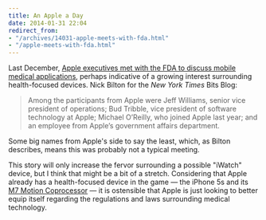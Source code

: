 ```yaml
---
title: An Apple a Day
date: 2014-01-31 22:04
redirect_from:
- "/archives/14031-apple-meets-with-fda.html"
- "/apple-meets-with-fda.html"
---
```



Last December, [Apple executives met with the FDA to discuss mobile medical applications](http://bits.blogs.nytimes.com/2014/01/31/apple-meets-with-f-d-a-regulators-for-mobile-medical-applications/), perhaps indicative of a growing interest surrounding health-focused devices. Nick Bilton for the _New York Times_ Bits Blog: 

> Among the participants from Apple were Jeff Williams, senior vice president of operations; Bud Tribble, vice president of software technology at Apple; Michael O’Reilly, who joined Apple last year; and an employee from Apple’s government affairs department.

Some big names from Apple's side to say the least, which, as Bilton describes, means this was probably not a typical meeting. 

This story will only increase the fervor surrounding a possible "iWatch" device, but I think that might be a bit of a stretch. Considering that Apple already has a health-focused device in the game &mdash; the iPhone 5s and its [M7 Motion Coprocessor](http://www.macrumors.com/2013/09/10/iphone-5s-includes-new-m7-motion-coprocessor-for-health-and-fitness-tracking/) &mdash; it is ostensible that Apple is just looking to better equip itself regarding the regulations and laws surrounding medical technology. 
